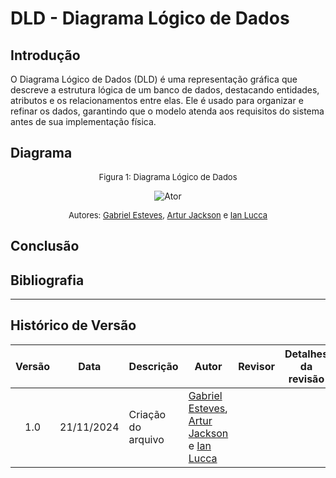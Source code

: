 # DLD - Diagrama Lógico de Dados

## Introdução

O Diagrama Lógico de Dados (DLD) é uma representação gráfica que descreve a estrutura lógica de um banco de dados, destacando entidades, atributos e os relacionamentos entre elas. Ele é usado para organizar e refinar os dados, garantindo que o modelo atenda aos requisitos do sistema antes de sua implementação física.

## Diagrama

<center>

<!-- ####################### Diagrama ####################### -->

<font size="2"><p style="text-align: center">Figura 1: Diagrama Lógico de Dados </p></font>

![Ator](../../Assets/DLD.png)


<font size="2"><p style="text-align: center">Autores: [Gabriel Esteves](https://github.com/GabrielMEsteves), [Artur Jackson](https://github.com/artur-jack) e [Ian Lucca](https://github.com/IanLucca12) </p></font>

</center>

## Conclusão

## Bibliografia

******************************

## Histórico de Versão

|Versão|Data|Descrição|Autor|Revisor| Detalhes da revisão |
|:----:|----|---------|-----|:-------:|-----| 
| 1.0 | 21/11/2024 | Criação do arquivo | [Gabriel Esteves](https://github.com/GabrielMEsteves), [Artur Jackson](https://github.com/artur-jack) e [Ian Lucca](https://github.com/IanLucca12) | |  | |
